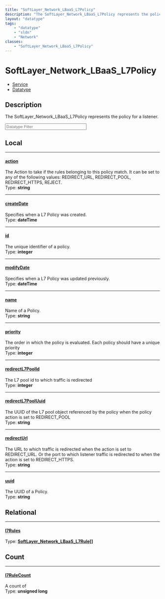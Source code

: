 ```yaml
---
title: "SoftLayer_Network_LBaaS_L7Policy"
description: "The SoftLayer_Network_LBaaS_L7Policy represents the policy for a listener."
layout: "datatype"
tags:
    - "datatype"
    - "sldn"
    - "Network"
classes:
    - "SoftLayer_Network_LBaaS_L7Policy"
---
```


# SoftLayer_Network_LBaaS_L7Policy
<div id='service-datatype'>
    <ul id='sldn-reference-tabs'>
    <li id='service'> <a href='/reference/services/SoftLayer_Network_LBaaS_L7Policy' >Service</a></li>    <li id='datatype'> <a href='/reference/datatypes/SoftLayer_Network_LBaaS_L7Policy' >Datatype</a></li>
    </ul>
</div>

## Description 
The SoftLayer_Network_LBaaS_L7Policy represents the policy for a listener. 





<!-- Filer BEGIN -->
<div class="view-filters">
        <div class="clearfix">
            <div class="search-input-box">
                <input placeholder="Datatype Filter" onkeyup="titleSearch(inputId='prop-input', divId='properties', elementClass='prop-row')" 
                    type="text" id="prop-input" value="" size="30" maxlength="128" class="form-text">
            </div>
        </div>
</div>
<!-- Filer END -->

<div id="properties" class="content">
<div id="localProperties" class="prop-content" >

## Local
<div class="prop-row">

-----
[action]: #action
#### [action]
The Action to take if the rules belonging to this policy match. It can be set to any of the following values: REDIRECT_URL, REDIRECT_POOL, REDIRECT_HTTPS, REJECT.   
<span class="type-label">Type: </span>**string**


</div>
<div class="prop-row">

-----
[createDate]: #createdate
#### [createDate]
Specifies when a L7 Policy was created.  
<span class="type-label">Type: </span>**dateTime**


</div>
<div class="prop-row">

-----
[id]: #id
#### [id]
The unique identifier of a policy.  
<span class="type-label">Type: </span>**integer**


</div>
<div class="prop-row">

-----
[modifyDate]: #modifydate
#### [modifyDate]
Specifies when a L7 Policy was updated previously.  
<span class="type-label">Type: </span>**dateTime**


</div>
<div class="prop-row">

-----
[name]: #name
#### [name]
Name of a Policy.  
<span class="type-label">Type: </span>**string**


</div>
<div class="prop-row">

-----
[priority]: #priority
#### [priority]
The order in which the policy is evaluated. Each policy should have a unique priority   
<span class="type-label">Type: </span>**integer**


</div>
<div class="prop-row">

-----
[redirectL7PoolId]: #redirectl7poolid
#### [redirectL7PoolId]
The L7 pool id to which traffic is redirected   
<span class="type-label">Type: </span>**integer**


</div>
<div class="prop-row">

-----
[redirectL7PoolUuid]: #redirectl7pooluuid
#### [redirectL7PoolUuid]
The UUID of the L7 pool object referenced by the policy when the policy action is set to REDIRECT_POOL   
<span class="type-label">Type: </span>**string**


</div>
<div class="prop-row">

-----
[redirectUrl]: #redirecturl
#### [redirectUrl]
The URL to which traffic is redirected when the action is set to REDIRECT_URL. Or the port to which listener traffic is redirected to when the action is set to REDIRECT_HTTPS.   
<span class="type-label">Type: </span>**string**


</div>
<div class="prop-row">

-----
[uuid]: #uuid
#### [uuid]
The UUID of a Policy.  
<span class="type-label">Type: </span>**string**


</div>
</div>
<!-- LOCAL PROPERTY END -->

<div id="relationalProperties"  class="prop-content" >

## Relational
<div class="prop-row">

-----
[l7Rules]: #l7rules
#### [l7Rules]
  
<span class="type-label">Type: </span>**<a href='/reference/datatypes/SoftLayer_Network_LBaaS_L7Rule'>SoftLayer_Network_LBaaS_L7Rule[] </a>**


</div>

## Count
<div class="prop-row">

-----
[l7RuleCount]: #l7rulecount
#### [l7RuleCount]
A count of    
<span class="type-label">Type: </span>**unsigned long**


</div>
</div>


